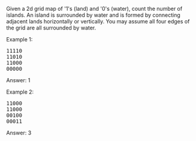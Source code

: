 Given a 2d grid map of '1's (land) and '0's (water), count the number of islands. An island is surrounded by water and is formed by connecting adjacent lands horizontally or vertically. You may assume all four edges of the grid are all surrounded by water.

Example 1:
<pre>
11110
11010
11000
00000
</pre>
Answer: 1

Example 2:
<pre>
11000
11000
00100
00011
</pre>
Answer: 3
